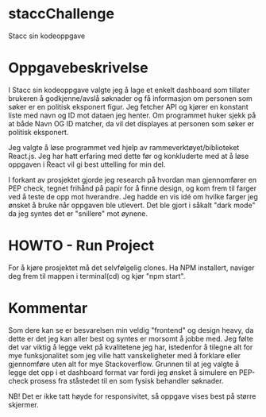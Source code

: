 # staccChallenge
Stacc sin kodeoppgave

# Oppgavebeskrivelse
I Stacc sin kodeoppgave valgte jeg å lage et enkelt dashboard som tillater brukeren å godkjenne/avslå søknader og få informasjon om personen som søker er en politisk eksponert figur. Jeg fetcher API og kjører en konstant liste med navn og ID mot dataen jeg henter. Om programmet huker sjekk på at både Navn OG ID matcher, da vil det displayes at personen som søker er politisk eksponert.

Jeg valgte å løse programmet ved hjelp av rammeverktøyet/biblioteket React.js. Jeg har hatt erfaring med dette før og konkluderte med at å løse oppgaven i React vil gi best uttelling for min del. 

I forkant av prosjektet gjorde jeg research på hvordan man gjennomfører en PEP check, tegnet frihånd på papir for å finne design, og kom frem til farger ved å teste de opp mot hverandre. Jeg hadde en vis idé om hvilke farger jeg ønsket å bruke når oppgaven ble utlevert. Det ble gjort i såkalt "dark mode" da jeg syntes det er "snillere" mot øynene.

# HOWTO - Run Project
For å kjøre prosjektet må det selvfølgelig clones.
Ha NPM installert, naviger deg frem til mappen i terminal(cd) og kjør "npm start".

# Kommentar
Som dere kan se er besvarelsen min veldig "frontend" og design heavy, da dette er det jeg kan aller best og syntes er morsomt å jobbe med. Jeg følte det var viktig å legge vekt på kvalitetene jeg har, istedenfor å tilegne alt for mye funksjonalitet som jeg ville hatt vanskeligheter med å forklare eller gjennomføre uten alt for mye Stackoverflow. Grunnen til at jeg valgte å legge det opp i et dashboard format var fordi jeg ønsket å simulere en PEP-check prosess fra ståstedet til en som fysisk behandler søknader.

NB! Det er ikke tatt høyde for responsivitet, så oppgave vises best på større skjermer.

